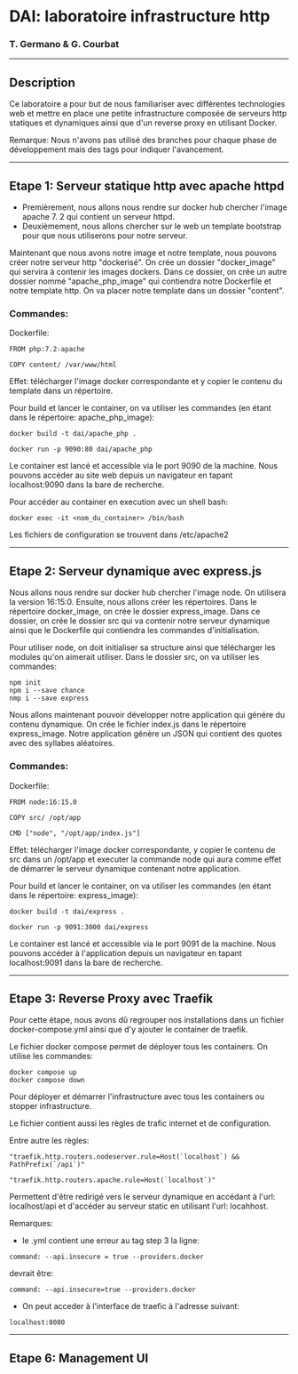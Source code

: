 # DAI: laboratoire infrastructure http
### T. Germano & G. Courbat

---

## Description 

Ce laboratoire a pour but de nous familiariser avec différentes technologies web et 
mettre en place une petite infrastructure composée de serveurs http statiques et 
dynamiques ainsi que d'un reverse proxy en utilisant Docker. 

Remarque: Nous n'avons pas utilisé des branches pour chaque phase de 
développement mais des tags pour indiquer l'avancement.

---
## Etape 1: Serveur statique http avec apache httpd

- Premièrement, nous allons nous rendre sur docker hub chercher l'image apache 7.
2 qui contient un serveur httpd.
- Deuxièmement, nous allons chercher sur le web un template bootstrap pour que 
  nous utiliserons pour notre serveur.

Maintenant que nous avons notre image et notre template, nous pouvons créer notre 
serveur http "dockerisé". On crée un dossier "docker_image" qui servira à 
contenir les images dockers. Dans ce dossier, on crée un autre dossier nommé 
"apache_php_image" qui contiendra notre Dockerfile et notre template http. On va 
placer notre template dans un dossier "content". 

### Commandes:
  Dockerfile:

 ```
FROM php:7.2-apache
 
COPY content/ /var/www/html
```
Effet: télécharger l'image docker correspondante et y copier le contenu du 
template dans un répertoire. 

Pour build et lancer le container, on va utiliser les commandes (en étant dans le 
répertoire: 
apache_php_image): 
 ```
docker build -t dai/apache_php .

docker run -p 9090:80 dai/apache_php
```

Le container est lancé et accessible via le port 9090 de la machine. 
Nous pouvons accéder au site web depuis un navigateur en tapant localhost:9090 
dans la bare de recherche. 

Pour accéder au container en execution avec un shell bash: 
 ```
docker exec -it <nom_du_container> /bin/bash
```
Les fichiers de configuration se trouvent dans /etc/apache2

---

## Etape 2: Serveur dynamique avec express.js

Nous allons nous rendre sur docker hub chercher l'image node. On utilisera la 
version 16:15:0. Ensuite, nous allons créer les répertoires. Dans le répertoire 
docker_image, on crée le dossier express_image. Dans ce dossier, on crée le 
dossier src qui va contenir notre serveur dynamique ainsi que le Dockerfile qui 
contiendra les commandes d'initialisation. 

Pour utiliser node, on doit initialiser sa structure ainsi que télécharger les 
modules qu'on aimerait utiliser. Dans le dossier src, on va utiliser les commandes: 
 ```
npm init
npm i --save chance
nmp i --save express
```
Nous allons maintenant pouvoir développer notre application qui génére du contenu 
dynamique. On crée le fichier index.js dans le répertoire express_image.
Notre application génère un JSON qui contient des quotes avec des syllabes 
aléatoires. 

### Commandes:
Dockerfile:

 ```
FROM node:16:15.0
 
COPY src/ /opt/app

CMD ["node", "/opt/app/index.js"]
```
Effet: télécharger l'image docker correspondante, y copier le contenu de src 
dans un /opt/app et executer la commande node qui aura comme effet de démarrer le 
serveur dynamique contenant notre application. 

Pour build et lancer le container, on va utiliser les commandes (en étant dans le
répertoire:
express_image):
 ```
docker build -t dai/express .

docker run -p 9091:3000 dai/express
```

Le container est lancé et accessible via le port 9091 de la machine.
Nous pouvons accéder à l'application depuis un navigateur en tapant localhost:9091
dans la bare de recherche.

---

## Etape 3: Reverse Proxy avec Traefik

Pour cette étape, nous avons dû regrouper nos installations dans un fichier 
docker-compose.yml ainsi que d'y ajouter le container de traefik. 

Le fichier docker compose permet de déployer tous les containers. On utilise les 
commandes:
 ```
docker compose up
docker compose down
```
Pour déployer et démarrer l'infrastructure avec tous les containers ou stopper 
infrastructure.

Le fichier contient aussi les règles de trafic internet et de configuration.

Entre autre les règles:
 ```
"traefik.http.routers.nodeserver.rule=Host(`localhost`) && PathPrefix(`/api`)"

"traefik.http.routers.apache.rule=Host(`localhost`)"
```
Permettent d'être redirigé vers le serveur dynamique en accédant à l'url: 
localhost/api et d'accéder au serveur static en utilisant l'url: locahhost.


Remarques: 
- le .yml contient une erreur au tag step 3
la ligne: 
 ```
command: --api.insecure = true --providers.docker
```
devrait être: 
 ```
command: --api.insecure=true --providers.docker
```
- On peut acceder à l'interface de traefic à l'adresse suivant:
 ```
localhost:8080
```

---
## Etape 6: Management UI

